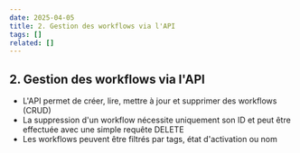 ```yaml
---
date: 2025-04-05
title: 2. Gestion des workflows via l'API
tags: []
related: []
---
```


## 2. Gestion des workflows via l'API

- L'API permet de créer, lire, mettre à jour et supprimer des workflows (CRUD)
- La suppression d'un workflow nécessite uniquement son ID et peut être effectuée avec une simple requête DELETE
- Les workflows peuvent être filtrés par tags, état d'activation ou nom

##

